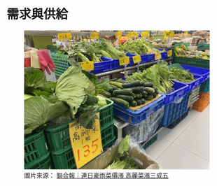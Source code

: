 # 需求與供給

<figure class="chapter-hero">
  <img src="../assets/images/ch1-cover.png" alt="連日豪雨菜價漲，高麗菜漲三成五" loading="lazy">
  <figcaption>
    圖片來源：
    <a href="https://money.udn.com/money/story/122328/8914841" target="_blank" rel="noopener">
      聯合報｜連日豪雨菜價漲 高麗菜漲三成五
    </a>
  </figcaption>
</figure>